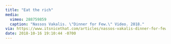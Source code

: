 ```yaml
---
title: "Eat the rich"
media:
  vimeo: 288759859
  caption: "Nassos Vakalis. \"Dinner for Few.\" Video. 2018."
via: https://www.itsnicethat.com/articles/nassos-vakalis-dinner-for-few-animation-190918
date: 2018-10-16 19:10:44 -0700
---
```


<!-- Lorem ipsum dolor sit amet, consectetur adipiscing elit. Pellentesque aliquet malesuada sodales. Quisque porta mattis magna, in condimentum arcu congue at. Curabitur convallis luctus tincidunt. Curabitur turpis sem, mollis sit amet scelerisque non, tempus sed urna. Nam dignissim massa eget tempus blandit. Duis porttitor tellus ut pellentesque porttitor. Ut ac bibendum metus. Duis vestibulum arcu id sem luctus placerat.

Donec malesuada quam ligula, ac finibus nulla fringilla sed. In a lectus eu tellus facilisis gravida hendrerit ut ex. In hac habitasse platea dictumst. Donec metus massa, tempus at nisl at, gravida varius lorem. Vivamus finibus elit in scelerisque scelerisque. Ut. -->

